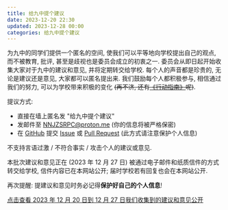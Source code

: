 ```yaml
---
title: 给九中提个建议
date: 2023-12-20 22:30
updated: 2023-12-28 00:00
categories: 给九中提个建议
---
```


为九中的同学们提供一个匿名的空间, 使我们可以平等地向学校提出自己的观点, 而不被教育, 批评, 甚至是歧视也是委员会成立的初衷之一. 委员会从即日起开始收集大家对于九中的建议和意见, 并将定期转交给学校. 每个人的声音都是珍贵的, 无论是建议还是意见, 大家都可以匿名提出来. 我们鼓励每个人都积极参与, 相信通过我们的努力, 可以为学校带来积极的变化 <del>(再不济, 还有[《行动指南》](/p/南宁九中学生维权委员会行动指南)呢)</del>.

提议方式:

- 直接在墙上匿名发 "给九中提个建议"<!-- , 推荐发到新墙 "\[九中新墙\]南九之声" (QQ: `3341017107`), 不会受到周日清单影响 -->
- 发邮件至 [NNJZSRPC@proton.me](mailto:NNJZSRPC@proton.me) (你的信息将被严格保密)
- 在 [GitHub](https://github.com/NNJZSRPC/NNJZ-SRPC) 提交 [Issue](https://github.com/NNJZSRPC/NNJZ-SRPC/issues) 或 [Pull Request](https://github.com/NNJZSRPC/NNJZ-SRPC/pulls) (此方式请注意保护个人信息)

不支持言语过激 / 不符合事实 / 攻击个人的建议或意见.

本批次建议和意见正在 (2023 年 12 月 27 日) 被通过电子邮件和纸质信件的方式转交给学校, 信件内容已在本网站公开; 届时学校若有回复也会在本网站公开.

再次提醒: 提建议和意见时务必记得**保护好自己的个人信息**!

[点击查看 2023 年 12 月 20 日到 12 月 27 日我们收集到的建议和意见公开](/p/给九中的建议%20-%202023-12-20%20至%202023-12-27)